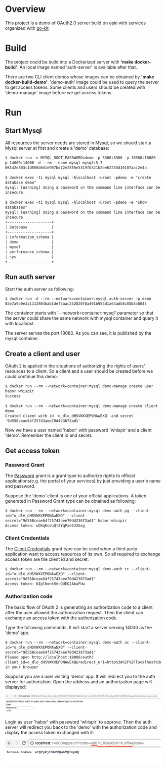 # Overview

This project is a demo of OAuth2.0 server build on [osin](https://github.com/RangelReale/osin) with services 
organized with [go-kit](https://github.com/go-kit/kit)

# Build

The project could be build into a Dockerized server with __'make docker-build'__. An local image named 'auth-server' is 
available after that.

There are two CLI client demos whose images can be obtained by __'make docker-build-demo'__. 'demo-auth' image could be
used to query the server to get access tokens. Some clients and users should be created with 'demo-manage' image before
we get access tokens.

# Run

## Start Mysql

All resources the server needs are stored in Mysql, so we should start a Mysql server at first and create a 'demo' 
database:

```
$ docker run -e MYSQL_ROOT_PASSWORD=demo -p 3306:3306 -p 18080:18080 -p 14000:14000 -d --rm --name mysql mysql:5.7
06142e803c1d556b0d1e907bd72e2855e5319fb321b2ee62233d16107aac2e4a

$ docker exec -ti mysql mysql -hlocalhost -uroot -pdemo -e "create database demo"
mysql: [Warning] Using a password on the command line interface can be insecure.

$ docker exec -ti mysql mysql -hlocalhost -uroot -pdemo -e "show databases"
mysql: [Warning] Using a password on the command line interface can be insecure.
+--------------------+
| Database           |
+--------------------+
| information_schema |
| demo               |
| mysql              |
| performance_schema |
| sys                |
+--------------------+
```

## Run auth server

Start the auth server as following:

```
$ docker run -d --rm --network=container:mysql auth-server -p demo
83e7a9b9e3a1112804bab1def3aac252820f8a491b956d1a64adb8c85b4a8045
```

The container starts with '--network=container:mysql' parameter so that the server could share the same network with 
mysql container and query it with localhost. 

The server serves the port 18080. As you can see, it is published by the mysql container.

## Create a client and user

OAuth 2 is applied in the situations of authorizing the rights of users' resources to a client. So a client and a user 
should be created before we could continue this demo.

```
$ docker run --rm --network=container:mysql demo-manage create user habor whispir
Success

$ docker run --rm --network=container:mysql demo-manage create client demo
Created client with id 'o_dle_dHSVWXXEPONAwEXQ' and secret '9d558ceae64f25743aee70d423673ad1'
```

Now we have a user named 'habor' with password 'whispir' and a client 'demo'. Remember the client id and secret.

## Get access token

### Password Grant

The [Password](https://www.oauth.com/oauth2-servers/access-tokens/password-grant/) grant is a grant type to authorize 
rights to official applications(e.g. the portal of your services) by just providing a user's name and password.

Suppose the 'demo' client is one of your official applications. A token generated in Password Grant type can be obtained
as following:

```
$ docker run --rm --network=container:mysql demo-auth pg --client-id="o_dle_dHSVWXXEPONAwEXQ" --client-secret="9d558ceae64f25743aee70d423673ad1" habor whispir
Access token: wOXqKcduQt2YqPaeSJ2Gxg
```

### Client Credentials

The [Client Credentials](https://www.oauth.com/oauth2-servers/access-tokens/client-credentials/) grant type can be used 
when a third party application want to access resources of its own. So all required to exchange access token are the 
client id and secret.

```
$ docker run --rm --network=container:mysql demo-auth cc --client-id="o_dle_dHSVWXXEPONAwEXQ" --client-secret="9d558ceae64f25743aee70d423673ad1" 
Access token: NIplhonkRm-QUEQ2AkaPUw
```

### Authorization code

The basic flow of OAuth 2 is generating an authorization code to a client after the user allowed the authorization 
request. Then the client can exchange an access token with the authorization code. 

Type the following commands. It will start a server serving 14000 as the 'demo' app.

```
$ docker run --rm --network=container:mysql demo-auth ac --client-id="o_dle_dHSVWXXEPONAwEXQ" --client-secret="9d558ceae64f25743aee70d423673ad1" 
Please open http://localhost:18080/auth?client_id=o_dle_dHSVWXXEPONAwEXQ&redirect_uri=http%3A%2F%2Flocalhost%3A14000%2Fappauth&response_type=code in your browser
```

Suppose you are a user visiting 'demo' app. It will redirect you to the auth server for authoriztion. Open the address 
and an authorization page will displayed:

![authorization page](auth-page.png)

Login as user 'habor' with password 'whispir' to approve. Then the auth server will redirect you back to the 'demo' with
the authorization code and display the access token exchanged with it:

![result page](result-page.png)